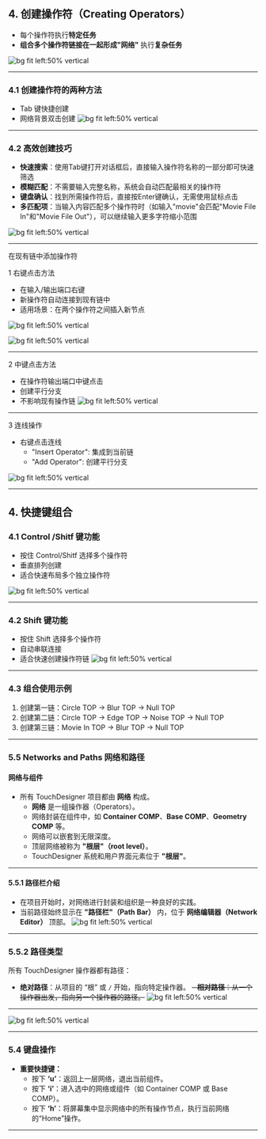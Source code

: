 

## 4. 创建操作符（Creating Operators）

- 每个操作符执行**特定任务**
- **组合多个操作符链接在一起形成"网络"** 执行**复杂任务**

![bg fit left:50% vertical](https://i.imgur.com/WNjuAOI.webp)


---


### 4.1 创建操作符的两种方法

- Tab 键快捷创建
- 网络背景双击创建
![bg fit left:50% vertical](https://i.imgur.com/sGHXo8H.webp)

---


### 4.2 高效创建技巧

- **快速搜索**：使用Tab键打开对话框后，直接输入操作符名称的一部分即可快速筛选
- **模糊匹配**：不需要输入完整名称，系统会自动匹配最相关的操作符
- **键盘确认**：找到所需操作符后，直接按Enter键确认，无需使用鼠标点击
- **多匹配项**：当输入内容匹配多个操作符时（如输入"movie"会匹配"Movie File In"和"Movie File Out"），可以继续输入更多字符缩小范围

![bg fit left:50% vertical](https://i.imgur.com/toerSdR.webp)


---

 在现有链中添加操作符
  
 1 右键点击方法
  - 在输入/输出端口右键
  - 新操作符自动连接到现有链中
  - 适用场景：在两个操作符之间插入新节点
  
![bg fit left:50% vertical](https://i.imgur.com/hR7ZvUJ.webp)

![bg fit left:50% vertical](https://i.imgur.com/VGxFd4g.webp)

---


2 中键点击方法
  - 在操作符输出端口中键点击
  - 创建平行分支
  - 不影响现有操作链
  ![bg fit left:50% vertical](https://i.imgur.com/Yl5AwgR.webp)

---


3 连线操作
  - 右键点击连线
    * "Insert Operator": 集成到当前链
    * "Add Operator": 创建平行分支
  
![bg fit left:50% vertical](https://i.imgur.com/nXGdNmO.webp)


---


  ## 4. 快捷键组合
  ### 4.1 Control /Shitf 键功能
  - 按住 Control/Shitf 选择多个操作符
  - 垂直排列创建
  - 适合快速布局多个独立操作符

![bg fit left:50% vertical](https://i.imgur.com/gzNruJF.webp)


---


  ### 4.2 Shift 键功能
  - 按住 Shift 选择多个操作符
  - 自动串联连接
  - 适合快速创建操作符链
  ![bg fit left:50% vertical](https://i.imgur.com/JRxX2m8.webp)

---


  ### 4.3 组合使用示例
  1. 创建第一链：Circle TOP → Blur TOP → Null TOP
  2. 创建第二链：Circle TOP → Edge TOP → Noise TOP → Null TOP
  3. 创建第三链：Movie In TOP → Blur TOP → Null TOP





---


### 5.5 Networks and Paths 网络和路径

#### 网络与组件
- 所有 TouchDesigner 项目都由 **网络** 构成。
  - **网络** 是一组操作器（Operators）。
  - 网络封装在组件中，如 **Container COMP**、**Base COMP**、**Geometry COMP** 等。
  - 网络可以嵌套到无限深度。
  - 顶层网络被称为 **"根层"（root level）**。
  - TouchDesigner 系统和用户界面元素位于 **"根层"**。

---


#### 5.5.1 路径栏介绍
- 在项目开始时，对网络进行封装和组织是一种良好的实践。
- 当前路径始终显示在 **"路径栏"（Path Bar）** 内，位于 **网络编辑器（Network Editor）** 顶部。
![bg fit left:50% vertical](https://i.imgur.com/Y3Mdxrw.webp)


---

### 5.5.2 路径类型

所有 TouchDesigner 操作器都有路径：
  - **绝对路径**：从项目的 “根” 或 `/` 开始，指向特定操作器。
  ~~- **相对路径**：从一个操作器出发，指向另一个操作器的路径。~~
![bg fit left:50% vertical](https://i.imgur.com/EK7uWJ4.webp)



---

![bg fit left:50% vertical](https://i.imgur.com/lLIMltF.webp)


---


### 5.4 键盘操作
- **重要快捷键：**
  - 按下 **‘u’**：返回上一层网络，退出当前组件。
  - 按下 **‘i’**：进入选中的网络或组件（如 Container COMP 或 Base COMP）。
  - 按下 **‘h’**：将屏幕集中显示网络中的所有操作节点，执行当前网络的“Home”操作。
---
